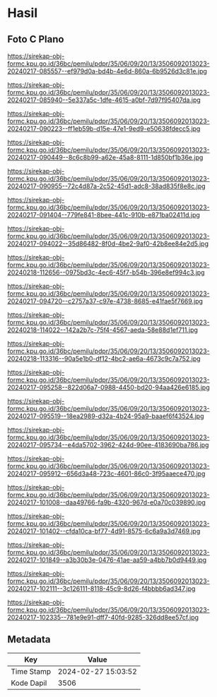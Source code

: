 # Hasil

## Foto C Plano

https://sirekap-obj-formc.kpu.go.id/36bc/pemilu/pdpr/35/06/09/20/13/3506092013023-20240217-085557--ef979d0a-bd4b-4e6d-860a-6b9526d3c81e.jpg

https://sirekap-obj-formc.kpu.go.id/36bc/pemilu/pdpr/35/06/09/20/13/3506092013023-20240217-085940--5e337a5c-1dfe-4615-a0bf-7d97f95407da.jpg

https://sirekap-obj-formc.kpu.go.id/36bc/pemilu/pdpr/35/06/09/20/13/3506092013023-20240217-090223--ff1eb59b-d15e-47e1-9ed9-e50638fdecc5.jpg

https://sirekap-obj-formc.kpu.go.id/36bc/pemilu/pdpr/35/06/09/20/13/3506092013023-20240217-090449--8c6c8b99-a62e-45a8-8111-1d850bf1b36e.jpg

https://sirekap-obj-formc.kpu.go.id/36bc/pemilu/pdpr/35/06/09/20/13/3506092013023-20240217-090955--72c4d87a-2c52-45d1-adc8-38ad835f8e8c.jpg

https://sirekap-obj-formc.kpu.go.id/36bc/pemilu/pdpr/35/06/09/20/13/3506092013023-20240217-091404--779fe841-8bee-441c-910b-e871ba02411d.jpg

https://sirekap-obj-formc.kpu.go.id/36bc/pemilu/pdpr/35/06/09/20/13/3506092013023-20240217-094022--35d86482-8f0d-4be2-9af0-42b8ee84e2d5.jpg

https://sirekap-obj-formc.kpu.go.id/36bc/pemilu/pdpr/35/06/09/20/13/3506092013023-20240218-112656--0975bd3c-4ec6-45f7-b54b-396e8ef994c3.jpg

https://sirekap-obj-formc.kpu.go.id/36bc/pemilu/pdpr/35/06/09/20/13/3506092013023-20240217-094720--c2757a37-c97e-4738-8685-e41fae5f7669.jpg

https://sirekap-obj-formc.kpu.go.id/36bc/pemilu/pdpr/35/06/09/20/13/3506092013023-20240218-114022--142a2b7c-75f4-4567-aeda-58e88d1ef711.jpg

https://sirekap-obj-formc.kpu.go.id/36bc/pemilu/pdpr/35/06/09/20/13/3506092013023-20240218-113316--90a5e1b0-df12-4bc2-ae6a-4673c9c7a752.jpg

https://sirekap-obj-formc.kpu.go.id/36bc/pemilu/pdpr/35/06/09/20/13/3506092013023-20240217-095258--822d06a7-0988-4450-bd20-94aa426e6185.jpg

https://sirekap-obj-formc.kpu.go.id/36bc/pemilu/pdpr/35/06/09/20/13/3506092013023-20240217-095519--18ea2989-d32a-4b24-95a9-baaef6f43524.jpg

https://sirekap-obj-formc.kpu.go.id/36bc/pemilu/pdpr/35/06/09/20/13/3506092013023-20240217-095734--e4da5702-3962-424d-90ee-4183690ba786.jpg

https://sirekap-obj-formc.kpu.go.id/36bc/pemilu/pdpr/35/06/09/20/13/3506092013023-20240217-095912--656d3a48-723c-4601-86c0-3f95aaece470.jpg

https://sirekap-obj-formc.kpu.go.id/36bc/pemilu/pdpr/35/06/09/20/13/3506092013023-20240217-101008--daa49766-fa9b-4320-967d-e0a70c039890.jpg

https://sirekap-obj-formc.kpu.go.id/36bc/pemilu/pdpr/35/06/09/20/13/3506092013023-20240217-101402--cfda10ca-bf77-4d91-8575-6c6a9a3d7469.jpg

https://sirekap-obj-formc.kpu.go.id/36bc/pemilu/pdpr/35/06/09/20/13/3506092013023-20240217-101849--a3b30b3e-0476-41ae-aa59-a4bb7b0d9449.jpg

https://sirekap-obj-formc.kpu.go.id/36bc/pemilu/pdpr/35/06/09/20/13/3506092013023-20240217-102111--3c126111-8118-45c9-8d26-f4bbbb6ad347.jpg

https://sirekap-obj-formc.kpu.go.id/36bc/pemilu/pdpr/35/06/09/20/13/3506092013023-20240217-102335--781e9e91-dff7-40fd-9285-326dd8ee57cf.jpg


## Metadata

| Key        | Value               |
| ---------- | ------------------- |
| Time Stamp | 2024-02-27 15:03:52 |
| Kode Dapil | 3506                |



